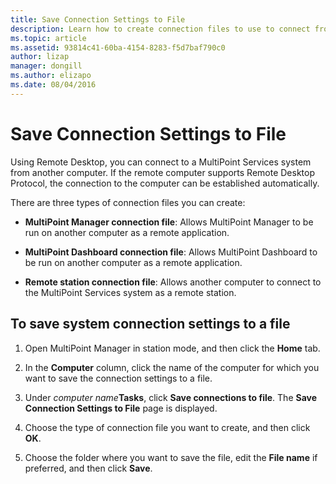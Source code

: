 ```yaml
---
title: Save Connection Settings to File
description: Learn how to create connection files to use to connect from one computer to another in MultiPoint Services
ms.topic: article
ms.assetid: 93814c41-60ba-4154-8283-f5d7baf790c0
author: lizap
manager: dongill
ms.author: elizapo
ms.date: 08/04/2016
---
```

# Save Connection Settings to File
Using Remote Desktop, you can connect to a MultiPoint Services system from another computer. If the remote computer supports Remote Desktop Protocol, the connection to the computer can be established automatically.

There are three types of connection files you can create:

- **MultiPoint Manager connection file**:  Allows MultiPoint Manager to be run on another computer as a remote application.

- **MultiPoint Dashboard connection file**: Allows MultiPoint Dashboard to be run on another computer as a remote application.

- **Remote station connection file**:  Allows another computer to connect to the MultiPoint Services system as a remote station.

## To save system connection settings to a file

1.  Open MultiPoint Manager in station mode, and then click the **Home** tab.

2.  In the **Computer** column, click the name of the computer for which you want to save the connection settings to a file.

3.  Under *computer name***Tasks**, click **Save connections to file**. The **Save Connection Settings to File** page is displayed.

4.  Choose the type of connection file you want to create, and then click **OK**.

5.  Choose the folder where you want to save the file, edit the **File name** if preferred, and then click **Save**.